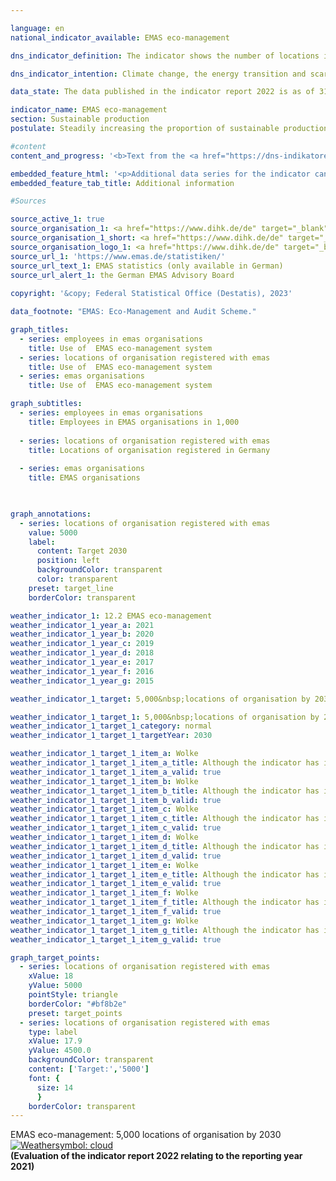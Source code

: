 ```yaml
---

language: en        
national_indicator_available: EMAS eco-management        

dns_indicator_definition: The indicator shows the number of locations in Germany registered with <abbr title="Eco-Management and Audit Scheme" tabindex="0">EMAS</abbr>, the Eco-Management and Audit Scheme, for German as well as foreign organisations.        

dns_indicator_intention: Climate change, the energy transition and scarcity of resources are presenting companies with new challenges that are forcing them to reconfigure their business processes, structures and products along environmentally responsible and resource-saving lines. <abbr title="Eco-Management and Audit Scheme" tabindex="0">EMAS</abbr> offers a strategy for organisations to pursue systematic environmental protection, with the ultimate aim of steadily improving their locations’ environmental performance. The goal is therefore to identify a total of 5,000&nbsp;organisation premises for registration with <abbr title="Eco-Management and Audit Scheme" tabindex="0">EMAS</abbr> by 2030.        

data_state: The data published in the indicator report 2022 is as of 31 October 2022. The data shown on this platform is updated regularly, so that more current data may be available online than published in the <a href="https://dns-indikatoren.de/en/publications_reports/">indicator report 2022</a>.        

indicator_name: EMAS eco-management        
section: Sustainable production        
postulate: Steadily increasing the proportion of sustainable production        

#content         
content_and_progress: '<b>Text from the <a href="https://dns-indikatoren.de/en/publications_reports/">Indicator Report 2022&nbsp;</a></b><br><br><abbr title="Eco-Management and Audit Scheme" tabindex="0">EMAS</abbr> is a voluntary instrument of the European Union that helps organisations of any size and in any sector to continuously improve their environmental performance. Having <abbr title="Eco-Management and Audit Scheme" tabindex="0">EMAS</abbr> certification does not automatically mean that organisations or their products are more environmentally friendly than comparable organisations and products. <abbr title="Eco-Management and Audit Scheme" tabindex="0">EMAS</abbr> involves a reporting obligation requiring organisations to submit environmental statements. These statements include reporting on the main environmental impacts of the organisation in question as well as data pertaining to energy and material efficiency, emissions, water, waste and use of land/biodiversity. Organisations have to update their environmental statements annually, with the exception introduced in 2010&nbsp;that small and medium-sized enterprises can apply to do so every two years instead. The environmental statement, which is public, and various additional internal documents are inspected by independent, licensed environmental verifiers. The verification must be repeated on a regular basis, no less than every three years. Organisations that pass the verification process and have no breaches of environmental regulations or complaints to answer for are added to the <abbr title="Eco-Management and Audit Scheme" tabindex="0">EMAS</abbr> register. The German <abbr title="Eco-Management and Audit Scheme" tabindex="0">EMAS</abbr> Advisory Board<sup>1</sup> is responsible for quality assurance. <abbr title="Eco-Management and Audit Scheme" tabindex="0">EMAS</abbr> organisations and locations are registered by the responsible chambers of industry and commerce and stored in a publicly accessible database at the Association of German Chambers of Commerce and Industry.<br><br>In terms of methodology, it should be noted that the <abbr title="Eco-Management and Audit Scheme" tabindex="0">EMAS</abbr> register shows the number of registrations. Participating organisations are free to include several locations under a single organisation registration (corporate registration) or to have their locations registered individually. Some organisations have had their sites abroad registered in Germany. These are present in the <abbr title="Eco-Management and Audit Scheme" tabindex="0">EMAS</abbr> register, but they are not included in the number of <abbr title="Eco-Management and Audit Scheme" tabindex="0">EMAS</abbr> locations recorded here.<br><br>In 2021, there were 2,290&nbsp;<abbr title="Eco-Management and Audit Scheme" tabindex="0">EMAS</abbr> locations registered in Germany. This equates to an increase of 17&nbsp;% compared with 2005. Considered over the last five years, the indicator has been gradually moving in the direction of the target. Nevertheless, if that trend continues unchanged, the goal for 2030&nbsp;will not be achieved.<br><br>The registered organisations employed a total of 911,042&nbsp;people in 2021. This equates to an decline of 5.2&nbsp;% compared with 2005.<br><br>The 2,290&nbsp;<abbr title="Eco-Management and Audit Scheme" tabindex="0">EMAS</abbr> locations on the register in 2021&nbsp;belong to 1,115&nbsp;German organisations. The number of German organisations had shrunk by 25.2&nbsp;% since 2005. Furthermore, those organisations were very well spread throughout the country. The majority were based in Baden-Württemberg (330) and Bavaria (296), followed by North Rhine-Westphalia (99). In contrast, there was just one registered organisation in Mecklenburg-Western Pomerania. Divided by sector, the distribution was as follows: 39.4&nbsp;% of the German organisations represented the manufacturing industry, 8.2&nbsp;% miscellaneous services, 8.0&nbsp;% the education sector, 6.2&nbsp;% areas of water supply, waste water and waste disposal and removal of environmental pollution as well as 6.1&nbsp;% the hospitality industry. It should be noted that some of the organisations belong to more than one sector.<br><br><small><sup>1</sup>The <abbr title="Eco-Management and Audit Scheme" tabindex="0">EMAS</abbr> Advisory Board is an independent advisory body of the Federal Ministry for the Environment, Nature Conservation, Nuclear Safety and Consumer Protection.</small>'        

embedded_feature_html: '<p>Additional data series for the indicator can be found <a href="https://dns-indikatoren.de/public/AddInfos/en/12_2.pdf" target="_blank" >here</a>.</p><br><small>Note: You can display the PDF document directly in your browser or download the PDF document and open it with a PDF reader of your choice. We will be happy to advise you.</small>'
embedded_feature_tab_title: Additional information        

#Sources        

source_active_1: true
source_organisation_1: <a href="https://www.dihk.de/de" target="_blank" onclick="return confirm_alert('the German EMAS Advisory Board', 'En')">German EMAS Advisory Board based on data from the Association of German Chambers of Commerce and Industry</a>
source_organisation_1_short: <a href="https://www.dihk.de/de" target="_blank" onclick="return confirm_alert('the German EMAS Advisory Board', 'En')">German EMAS Advisory Board based on data from the Association of German Chambers of Commerce and Industry</a>
source_organisation_logo_1: <a href="https://www.dihk.de/de" target="_blank" onclick="return confirm_alert('the German EMAS Advisory Board', 'En')"><img src="https://dns-indikatoren.de/public/OrgImgEn/dihk.png" alt="German EMAS Advisory Board based on data from the Association of German Chambers of Commerce and Industry" title=" Click here to visit the homepage of the organizationGerman EMAS Advisory Board based on data from the Association of German Chambers of Commerce and Industry" style="height:60px; width:148px; border:transparent"/></a>
source_url_1: 'https://www.emas.de/statistiken/'
source_url_text_1: EMAS statistics (only available in German)
source_url_alert_1: the German EMAS Advisory Board
        
copyright: '&copy; Federal Statistical Office (Destatis), 2023'        

data_footnote: "EMAS: Eco-Management and Audit Scheme."        

graph_titles: 
  - series: employees in emas organisations
    title: Use of  EMAS eco-management system
  - series: locations of organisation registered with emas
    title: Use of  EMAS eco-management system
  - series: emas organisations
    title: Use of  EMAS eco-management system        

graph_subtitles: 
  - series: employees in emas organisations
    title: Employees in EMAS organisations in 1,000
    
  - series: locations of organisation registered with emas
    title: Locations of organisation registered in Germany
    
  - series: emas organisations
    title: EMAS organisations
            


graph_annotations:
  - series: locations of organisation registered with emas
    value: 5000
    label:
      content: Target 2030
      position: left
      backgroundColor: transparent
      color: transparent
    preset: target_line
    borderColor: transparent                        

weather_indicator_1: 12.2 EMAS eco-management
weather_indicator_1_year_a: 2021
weather_indicator_1_year_b: 2020
weather_indicator_1_year_c: 2019
weather_indicator_1_year_d: 2018
weather_indicator_1_year_e: 2017
weather_indicator_1_year_f: 2016
weather_indicator_1_year_g: 2015

weather_indicator_1_target: 5,000&nbsp;locations of organisation by 2030

weather_indicator_1_target_1: 5,000&nbsp;locations of organisation by 2030
weather_indicator_1_target_1_category: normal
weather_indicator_1_target_1_targetYear: 2030

weather_indicator_1_target_1_item_a: Wolke
weather_indicator_1_target_1_item_a_title: Although the indicator has in 2021 been moving in the desired direction toward the target, if the trend had to continued, the target would have been missed in the target year by more than 20% of the difference between the target value and the value at that time.
weather_indicator_1_target_1_item_a_valid: true
weather_indicator_1_target_1_item_b: Wolke
weather_indicator_1_target_1_item_b_title: Although the indicator has in 2020 been moving in the desired direction toward the target, if the trend had to continued, the target would have been missed in the target year by more than 20% of the difference between the target value and the value at that time.
weather_indicator_1_target_1_item_b_valid: true
weather_indicator_1_target_1_item_c: Wolke
weather_indicator_1_target_1_item_c_title: Although the indicator has in 2019 been moving in the desired direction toward the target, if the trend had to continued, the target would have been missed in the target year by more than 20% of the difference between the target value and the value at that time.
weather_indicator_1_target_1_item_c_valid: true
weather_indicator_1_target_1_item_d: Wolke
weather_indicator_1_target_1_item_d_title: Although the indicator has in 2018 been moving in the desired direction toward the target, if the trend had to continued, the target would have been missed in the target year by more than 20% of the difference between the target value and the value at that time.
weather_indicator_1_target_1_item_d_valid: true
weather_indicator_1_target_1_item_e: Wolke
weather_indicator_1_target_1_item_e_title: Although the indicator has in 2017 been moving in the desired direction toward the target, if the trend had to continued, the target would have been missed in the target year by more than 20% of the difference between the target value and the value at that time.
weather_indicator_1_target_1_item_e_valid: true
weather_indicator_1_target_1_item_f: Wolke
weather_indicator_1_target_1_item_f_title: Although the indicator has in 2016 been moving in the desired direction toward the target, if the trend had to continued, the target would have been missed in the target year by more than 20% of the difference between the target value and the value at that time.
weather_indicator_1_target_1_item_f_valid: true
weather_indicator_1_target_1_item_g: Wolke
weather_indicator_1_target_1_item_g_title: Although the indicator has in 2015 been moving in the desired direction toward the target, if the trend had to continued, the target would have been missed in the target year by more than 20% of the difference between the target value and the value at that time.
weather_indicator_1_target_1_item_g_valid: true        

graph_target_points:
  - series: locations of organisation registered with emas
    xValue: 18
    yValue: 5000
    pointStyle: triangle
    borderColor: "#bf8b2e"
    preset: target_points
  - series: locations of organisation registered with emas
    type: label
    xValue: 17.9
    yValue: 4500.0
    backgroundColor: transparent
    content: ['Target:','5000']
    font: {
      size: 14
      }
    borderColor: transparent        
---
```



<div>
  <div class="my-header">
    <label class="default">EMAS eco-management: 5,000&nbsp;locations of organisation by 2030
      <a href="https://dns-indikatoren.de/en/status"><img src="https://sdg-indikatoren.de/public/Wettersymbole/Wolke.png" title="Although the indicator has in 2021 been moving in the desired direction toward the target, if the trend had to continued, the target would have been missed in the target year by more than 20% of the difference between the target value and the value at that time." alt="Weathersymbol: cloud"/>
      </a>
    </label>
  </div>
</div>
<div class="my-header-note">
  <label class="default"><b>(Evaluation of the indicator report 2022 relating to the reporting year 2021)
  </b></label>
</div>
